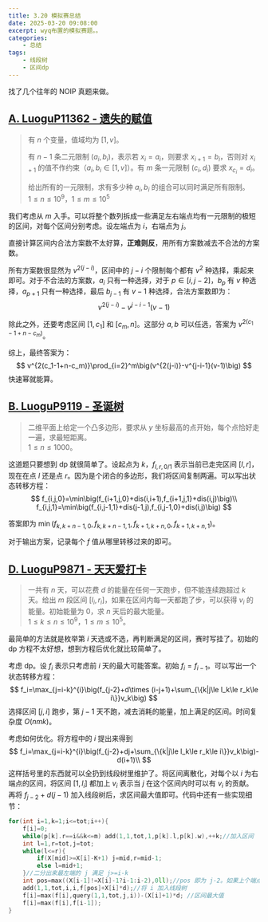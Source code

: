 ```yaml
---
title: 3.20 模拟赛总结
date: 2025-03-20 09:08:00
excerpt: wyq布置的模拟赛题。。
categories: 
    - 总结
tags: 
    - 线段树
    - 区间dp
---
```

找了几个往年的 NOIP 真题来做。
## [A. LuoguP11362 - 遗失的赋值](https://www.luogu.com.cn/problem/P11362)
> 有 $n$ 个变量，值域均为 $[1,v]$。
> 
> 有 $n-1$ 条二元限制 $(a_i,b_i)$，表示若 $x_i=a_i$，则要求 $x_{i+1}=b_i$，否则对 $x_{i+1}$ 的值不作约束（$a_i,b_i\in [1,v]$）。有 $m$ 条一元限制 $(c_i,d_i)$ 要求 $x_{c_i}=d_i$。
>
> 给出所有的一元限制，求有多少种 $a_i,b_i$ 的组合可以同时满足所有限制。  
> $1\le n\le 10^9$，$1\le m\le 10^5$

我们考虑从 $m$ 入手。可以将整个数列拆成一些满足左右端点均有一元限制的极短的区间，对每个区间分别考虑。设左端点为 $i$，右端点为 $j$。

直接计算区间内合法方案数不太好算，**正难则反**，用所有方案数减去不合法的方案数。

所有方案数很显然为 $v^{2(j-i)}$，区间中的 $j-i$ 个限制每个都有 $v^2$ 种选择，乘起来即可。对于不合法的方案数，$a_i$ 只有一种选择，对于 $p\in [i,j-2]$，$b_p$ 有 $v$ 种选择，$a_{p+1}$ 只有一种选择，最后 $b_{j-1}$ 有 $v-1$ 种选择，合法方案数即为：
$$
v^{2(j-i)}-v^{j-i-1}(v-1)
$$

除此之外，还要考虑区间 $[1,c_1]$ 和 $[c_m,n]$。这部分 $a,b$ 可以任选，答案为 $v^{2(c_1-1+n-c_m)}$。

综上，最终答案为：
$$
v^{2(c_1-1+n-c_m)}\prod_{i=2}^m\big(v^{2(j-i)}-v^{j-i-1}(v-1)\big)
$$
快速幂就能算。

## [B. LuoguP9119 - 圣诞树](https://www.luogu.com.cn/problem/P9119)
> 二维平面上给定一个凸多边形，要求从 $y$ 坐标最高的点开始，每个点恰好走一遍，求最短距离。  
> $1\le n\le 1000$。

这道题只要想到 dp 就很简单了。设起点为 $k$，$f_{l,r,0/1}$ 表示当前已走完区间 $[l,r]$，现在在点 $l$ 还是点 $r$。因为是个闭合的多边形，我们将区间复制两遍。可以写出状态转移方程：
$$
f_{i,j,0}=\min\big(f_{i+1,j,0}+dis(i,i+1),f_{i+1,j,1}+dis(i,j)\big)\\
f_{i,j,1}=\min\big(f_{i,j-1,1}+dis(j-1,j),f_{i,j-1,0}+dis(i,j)\big)
$$

答案即为 $\min(f_{k,k+n-1,0},f_{k,k+n-1,1},f_{k+1,k+n,0},f_{k+1,k+n,1})$。

对于输出方案，记录每个 $f$ 值从哪里转移过来的即可。

## [D. LuoguP9871 - 天天爱打卡](https://www.luogu.com.cn/problem/P9871)
> 一共有 $n$ 天，可以花费 $d$ 的能量在任何一天跑步，但不能连续跑超过 $k$ 天。给出 $m$ 段区间 $[l_i,r_i]$，如果在区间内每一天都跑了步，可以获得 $v_i$ 的能量。初始能量为 $0$，求 $n$ 天后的最大能量。  
> $1\le k\le n\le 10^9$，$1\le m\le 10^5$。

最简单的方法就是枚举第 $i$ 天选或不选，再判断满足的区间，赛时写挂了。初始的 dp 方程不太好想，想到方程后优化就比较简单了。

考虑 dp。设 $f_i$ 表示只考虑前 $i$ 天的最大可能答案。初始 $f_i=f_{i-1}$。可以写出一个状态转移方程：
$$
f_i=\max_{j=i-k}^{i}\big(f_{j-2}+d\times (i-j+1)+\sum_{\{k|j\le l_k\le r_k\le i\}}v_k\big)
$$
选择区间 $[j,i]$ 跑步，第 $j-1$ 天不跑，减去消耗的能量，加上满足的区间。时间复杂度 $O(nmk)$。

考虑如何优化。将方程中的 $i$ 提出来得到
$$
f_i=\max_{j=i-k}^{i}\big(f_{j-2}+dj+\sum_{\{k|j\le l_k\le r_k\le i\}}v_k\big)-d(i+1)\\
$$
这样括号里的东西就可以全扔到线段树里维护了。将区间离散化，对每个以 $i$ 为右端点的区间，将区间 $[1,l_i]$ 都加上 $v_i$ 表示当 $j$ 在这个区间内时可以有 $v_i$ 的贡献。再将 $f_{j-2}+d(j-1)$ 加入线段树后，求区间最大值即可。代码中还有一些实现细节：
```cpp
for(int i=1,k=1;i<=tot;i++){
    f[i]=0;
    while(p[k].r==i&&k<=m) add(1,1,tot,1,p[k].l,p[k].w),++k;//加入区间
    int l=1,r=tot,j=tot;
    while(l<=r){
        if(X[mid]>=X[i]-K+1) j=mid,r=mid-1;
        else l=mid+1;
    }//二分出来最左端的 j 满足 j>=i-k
    int pos=max((X[i-1]!=X[i]-1?i-1:i-2),0ll);//pos 即为 j-2。如果上个端点离 i 只差 1 那 j-2 就在上上个端点处，否则就是上个端点。
    add(1,1,tot,i,i,f[pos]+X[i]*d);//将 i 加入线段树
    f[i]=max(f[i],query(1,1,tot,j,i))-(X[i]+1)*d; //区间最大值
    f[i]=max(f[i],f[i-1]);
}
```